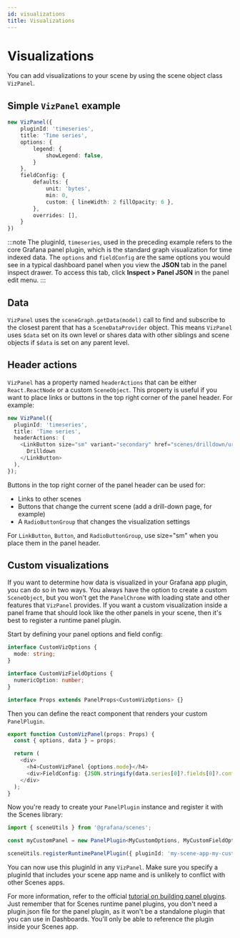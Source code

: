 ```yaml
---
id: visualizations
title: Visualizations
---
```


# Visualizations

You can add visualizations to your scene by using the scene object class `VizPanel`.

## Simple `VizPanel` example

```ts
new VizPanel({
    pluginId: 'timeseries',
    title: 'Time series',
    options: {
        legend: {
            showLegend: false,
        }
    },
    fieldConfig: {
        defaults: {
            unit: 'bytes',
            min: 0,
            custom: { lineWidth: 2 fillOpacity: 6 },
        },
        overrides: [],
    }
})
```

:::note
The pluginId, `timeseries`, used in the preceding example refers to the core Grafana panel plugin, which is the standard graph visualization for time indexed data. The `options` and `fieldConfig` are the same options you would see
in a typical dashboard panel when you view the **JSON** tab in the panel inspect drawer. To access this tab, click **Inspect > Panel JSON** in the panel edit menu.
:::

## Data

`VizPanel` uses the `sceneGraph.getData(model)` call to find and subscribe to the closest parent that has a `SceneDataProvider` object. This means `VizPanel` uses `$data` set on its own level or shares data with other siblings and scene objects if `$data` is set on any parent level.

## Header actions

`VizPanel` has a property named `headerActions` that can be either `React.ReactNode` or a custom `SceneObject`. This property is useful if you want to place links or buttons in the top right corner of the panel header. For example:

```ts
new VizPanel({
  pluginId: 'timeseries',
  title: 'Time series',
  headerActions: (
    <LinkButton size="sm" variant="secondary" href="scenes/drilldown/url">
      Drilldown
    </LinkButton>
  ),
});
```

Buttons in the top right corner of the panel header can be used for:

- Links to other scenes
- Buttons that change the current scene (add a drill-down page, for example)
- A `RadioButtonGroup` that changes the visualization settings

For `LinkButton`, `Button`, and `RadioButtonGroup`, use size="sm" when you place them in the panel header.

## Custom visualizations

If you want to determine how data is visualized in your Grafana app plugin, you can do so in two ways. You always have the option to create a custom `SceneObject`, but you won't get the `PanelChrome` with loading state and other features
that `VizPanel` provides. If you want a custom visualization inside a panel frame that should look like the other panels in your scene, then it's best to register a runtime panel plugin.

Start by defining your panel options and field config:

```ts
interface CustomVizOptions {
  mode: string;
}

interface CustomVizFieldOptions {
  numericOption: number;
}

interface Props extends PanelProps<CustomVizOptions> {}
```

Then you can define the react component that renders your custom `PanelPlugin`.

```ts
export function CustomVizPanel(props: Props) {
  const { options, data } = props;

  return (
    <div>
      <h4>CustomVizPanel {options.mode}</h4>
      <div>FieldConfig: {JSON.stringify(data.series[0]?.fields[0]?.config)}</div>
    </div>
  );
}
```

Now you're ready to create your `PanelPlugin` instance and register it with the Scenes library:

```ts
import { sceneUtils } from '@grafana/scenes';

const myCustomPanel = new PanelPlugin<MyCustomOptions, MyCustomFieldOptions>(CustomVizPanel);

sceneUtils.registerRuntimePanelPlugin({ pluginId: 'my-scene-app-my-custom-viz', plugin: myCustomPanel });
```

You can now use this pluginId in any `VizPanel`. Make sure you specify a pluginId that includes your scene app name and is unlikely to conflict with other Scenes apps.

For more information, refer to the official [tutorial on building panel plugins](https://grafana.com/tutorials/build-a-panel-plugin). Just remember that for Scenes runtime panel plugins,
you don't need a plugin.json file for the panel plugin, as it won't be a standalone plugin that you can use in Dashboards. You'll only be able to reference the plugin inside your Scenes app.
